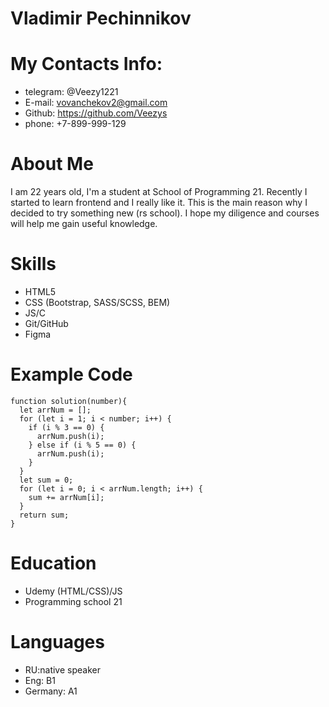 # Vladimir Pechinnikov
# My Contacts Info:
* telegram: @Veezy1221
* E-mail: vovanchekov2@gmail.com
* Github: https://github.com/Veezys
* phone: +7-899-999-129
# About Me 
I am 22 years old, I'm a student at School of Programming 21. Recently I started to learn frontend and I really like it. This is the main reason why I decided to try something new (rs school). I hope my diligence and courses will help me gain useful knowledge.
# Skills 
* HTML5
* CSS (Bootstrap, SASS/SCSS, BEM)
* JS/C
* Git/GitHub
* Figma
# Example Code

```
function solution(number){
  let arrNum = [];
  for (let i = 1; i < number; i++) {
    if (i % 3 == 0) {
      arrNum.push(i);
    } else if (i % 5 == 0) {
      arrNum.push(i);
    }
  }
  let sum = 0;
  for (let i = 0; i < arrNum.length; i++) {
    sum += arrNum[i];
  }
  return sum;
}

```
# Education 
* Udemy (HTML/CSS)/JS
* Programming school 21
# Languages
* RU:native speaker
* Eng: B1
* Germany: A1

